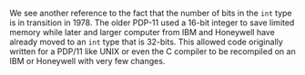 We see another reference to the fact that the number of bits in the `int` type is
in transition in 1978.   The older PDP-11 used a 16-bit integer to save limited memory
while later and larger computer from IBM and Honeywell have already moved to
an `int` type that is 32-bits.  This allowed code originally written for a PDP/11
like UNIX or even the C compiler to be recompiled on an IBM or Honeywell with
very few changes.
